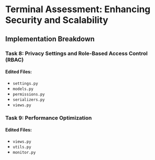 # Terminal Assessment: Enhancing Security and Scalability  

## Implementation Breakdown  

### **Task 8: Privacy Settings and Role-Based Access Control (RBAC)**  
#### **Edited Files:**  
- `settings.py`  
- `models.py`  
- `permissions.py`  
- `serializers.py`  
- `views.py`  

### **Task 9: Performance Optimization**  
#### **Edited Files:**  
- `views.py`  
- `utils.py`  
- `monitor.py`  
